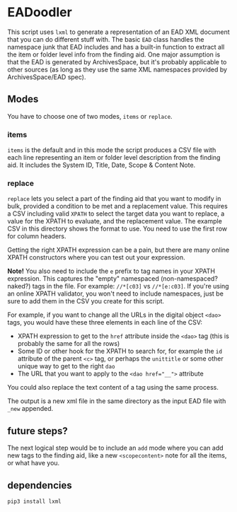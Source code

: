 # EADoodler

This script uses `lxml` to generate a representation of an EAD XML document that you can do different stuff with. The basic `EAD` class handles the namespace junk that EAD includes and has a built-in function to extract all the item or folder level info from the finding aid. One major assumption is that the EAD is generated by ArchivesSpace, but it's probably applicable to other sources (as long as they use the same XML namespaces provided by ArchivesSpace/EAD spec).

## Modes

You have to choose one of two modes, `items` or `replace`.

### items

`items` is the default and in this mode the script produces a CSV file with each line representing an item or folder level description from the finding aid. It includes the System ID, Title, Date, Scope & Content Note.

### replace

`replace` lets you select a part of the finding aid that you want to modify in bulk, provided a condition to be met and a replacement value. This requires a CSV including valid `XPATH` to select the target data you want to replace, a value for the XPATH to evaluate, and the replacement value. The example CSV in this directory shows the format to use. You need to use the first row for column headers.

Getting the right XPATH expression can be a pain, but there are many online XPATH constructors where you can test out your expression.

**Note!** You also need to include the `e` prefix to tag names in your XPATH expression. This captures the "empty" namespaced (non-namespaced? naked?) tags in the file. For example: `//*[c03]` vs `//*[e:c03]`. If you're using an online XPATH validator, you won't need to include namespaces, just be sure to add them in the CSV you create for this script.

For example, if you want to change all the URLs in the digital object `<dao>` tags, you would have these three elements in each line of the CSV:

* XPATH expression to get to the `href` attribute inside the `<dao>` tag (this is probably the same for all the rows)
* Some ID or other hook for the XPATH to search for, for example the `id` attribute of the parent `<c>` tag, or perhaps the `unittitle` or some other unique way to get to the right `dao`
* The URL that you want to apply to the `<dao href="__">` attribute

You could also replace the text content of a tag using the same process.

The output is a new xml file in the same directory as the input EAD file with `_new` appended.

## future steps?

The next logical step would be to include an `add` mode where you can add new tags to the finding aid, like a new `<scopecontent>` note for all the items, or what have you.

## dependencies

`pip3 install lxml`
